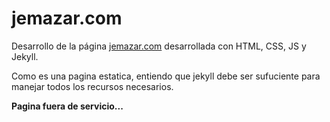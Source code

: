 # jemazar.com
Desarrollo de la página [jemazar.com](http://jemazar.com) desarrollada con HTML, CSS, JS y Jekyll.

Como es una pagina estatica, entiendo que jekyll debe ser sufuciente para manejar todos los recursos necesarios.

**Pagina fuera de servicio...**